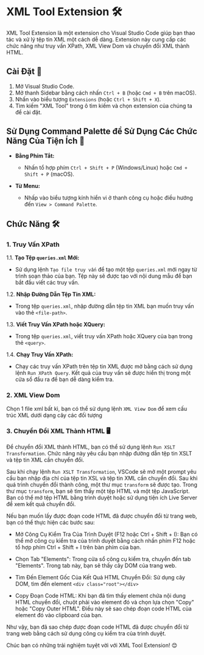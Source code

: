# XML Tool Extension 🛠️

XML Tool Extension là một extension cho Visual Studio Code giúp bạn thao tác và xử lý tệp tin XML một cách dễ dàng. Extension này cung cấp các chức năng như truy vấn XPath, XML View Dom và chuyển đổi XML thành HTML.

## Cài Đặt 🚀

1. Mở Visual Studio Code.
2. Mở thanh Sidebar bằng cách nhấn `Ctrl + B` (hoặc `Cmd + B` trên macOS).
3. Nhấn vào biểu tượng `Extensions` (hoặc `Ctrl + Shift + X`).
4. Tìm kiếm "XML Tool" trong ô tìm kiếm và chọn extension của chúng ta để cài đặt.

## Sử Dụng Command Palette để Sử Dụng Các Chức Năng Của Tiện Ích 🎨

- **Bằng Phím Tắt:**
  - Nhấn tổ hợp phím `Ctrl + Shift + P` (Windows/Linux) hoặc `Cmd + Shift + P` (macOS).

- **Từ Menu:**
  - Nhấp vào biểu tượng kính hiển vi ở thanh công cụ hoặc điều hướng đến `View > Command Palette`.

## Chức Năng 🛠️

### 1. Truy Vấn XPath

1.1. **Tạo Tệp `queries.xml` Mới:**
   - Sử dụng lệnh `Tạo file truy vấn` để tạo một tệp `queries.xml` mới ngay từ trình soạn thảo của bạn. Tệp này sẽ được tạo với nội dung mẫu để bạn bắt đầu viết các truy vấn.

1.2. **Nhập Đường Dẫn Tệp Tin XML:**
   - Trong tệp `queries.xml`, nhập đường dẫn tệp tin XML bạn muốn truy vấn vào thẻ `<file-path>`.

1.3. **Viết Truy Vấn XPath hoặc XQuery:**
   - Trong tệp `queries.xml`, viết truy vấn XPath hoặc XQuery của bạn trong thẻ `<query>`.

1.4. **Chạy Truy Vấn XPath:**
   - Chạy các truy vấn XPath trên tệp tin XML được mở bằng cách sử dụng lệnh `Run XPath Query`. Kết quả của truy vấn sẽ được hiển thị trong một cửa sổ đầu ra để bạn dễ dàng kiểm tra.

### 2. XML View Dom

Chọn 1 file xml bất kì, bạn có thể sử dụng lệnh `XML View Dom` để xem cấu trúc XML dưới dạng cây các đối tượng

### 3. Chuyển Đổi XML Thành HTML 🖥️

Để chuyển đổi XML thành HTML, bạn có thể sử dụng lệnh `Run XSLT Transformation`. Chức năng này yêu cầu bạn nhập đường dẫn tệp tin XSLT và tệp tin XML cần chuyển đổi.

Sau khi chạy lệnh `Run XSLT Transformation`, VSCode sẽ mở một prompt yêu cầu bạn nhập địa chỉ của tệp tin XSL và tệp tin XML cần chuyển đổi. Sau khi quá trình chuyển đổi thành công, một thư mục `transform` sẽ được tạo. Trong thư mục `transform`, bạn sẽ tìm thấy một tệp HTML và một tệp JavaScript. Bạn có thể mở tệp HTML bằng trình duyệt hoặc sử dụng tiện ích Live Server để xem kết quả chuyển đổi.

Nếu bạn muốn lấy được đoạn code HTML đã được chuyển đổi từ trang web, bạn có thể thực hiện các bước sau:

- Mở Công Cụ Kiểm Tra Của Trình Duyệt (F12 hoặc Ctrl + Shift + I): Bạn có thể mở công cụ kiểm tra của trình duyệt bằng cách nhấn phím F12 hoặc tổ hợp phím Ctrl + Shift + I trên bàn phím của bạn.

- Chọn Tab "Elements": Trong cửa sổ công cụ kiểm tra, chuyển đến tab "Elements". Trong tab này, bạn sẽ thấy cây DOM của trang web.

- Tìm Đến Element Gốc Của Kết Quả HTML Chuyển Đổi: Sử dụng cây DOM, tìm đến element `<div class="root"></div>`

- Copy Đoạn Code HTML: Khi bạn đã tìm thấy element chứa nội dung HTML chuyển đổi, chuột phải vào element đó và chọn lựa chọn "Copy" hoặc "Copy Outer HTML". Điều này sẽ sao chép đoạn code HTML của element đó vào clipboard của bạn.

Như vậy, bạn đã sao chép được đoạn code HTML đã được chuyển đổi từ trang web bằng cách sử dụng công cụ kiểm tra của trình duyệt.

Chúc bạn có những trải nghiệm tuyệt vời với XML Tool Extension! 😊